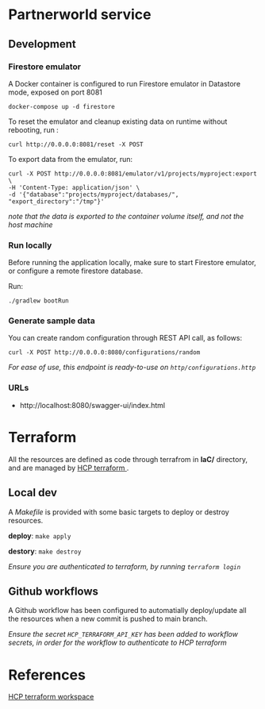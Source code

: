 # Partnerworld service


## Development


### Firestore emulator

A Docker container is configured to run Firestore emulator in Datastore mode, exposed on port 8081
```shell
docker-compose up -d firestore
```

To reset the emulator and cleanup existing data on runtime without rebooting, run :
```shell
curl http://0.0.0.0:8081/reset -X POST
```

To export data from the emulator, run:
```shell
curl -X POST http://0.0.0.0:8081/emulator/v1/projects/myproject:export \
-H 'Content-Type: application/json' \
-d '{"database":"projects/myproject/databases/", "export_directory":"/tmp"}'
```
*note that the data is exported to the container volume itself, and not the host machine*

### Run locally

Before running the application locally, make sure to start Firestore emulator, or configure a remote firestore database.

Run:
```shell
./gradlew bootRun
```


### Generate sample data

You can create random configuration through REST API call, as follows:
```shell
curl -X POST http://0.0.0.0:8080/configurations/random
```

*For ease of use, this endpoint is ready-to-use on `http/configurations.http`*

### URLs

* http://localhost:8080/swagger-ui/index.html

# Terraform

All the resources are defined as code through terrafrom in **IaC/** directory, and are managed by [ HCP terraform ]( https://app.terraform.io/app/ablil-org/workspaces ).

## Local dev

A *Makefile* is provided with some basic targets to deploy or destroy resources.

**deploy**: `make apply`

**destory**: `make destroy`


*Ensure you are authenticated to terraform, by running `terraform login`*


## Github workflows

A Github workflow has been configured to automatially deploy/update all the resources when a new commit is pushed to main branch.

*Ensure the secret `HCP_TERRAFORM_API_KEY` has been added to workflow secrets, in order for the workflow to authenticate to HCP terraform*

# References

[HCP terraform workspace](https://app.terraform.io/app/ablil-org/workspaces)
